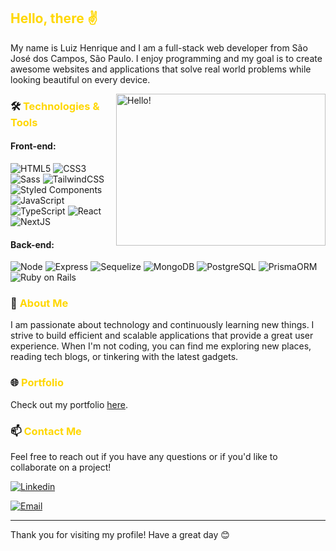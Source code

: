 ## <span style="color: #FFD700;">Hello, there ✌</span>

My name is Luiz Henrique and I am a full-stack web developer from São José dos Campos, São Paulo. I enjoy programming and my goal is to create awesome websites and applications that solve real world problems while looking beautiful on every device.

<a href="#">
<img src="https://media.giphy.com/media/fkZukR450RQ1qnGaq9/giphy.gif" title="hello" width="335" height="243" align="right" alt="Hello!">
</a>

### 🛠️ <span style="color: #FFD700;">Technologies & Tools</span>

#### Front-end:
![HTML5](https://img.shields.io/badge/-HTML5-232323?style=flat&labelColor=E34F26&logo=html5&logoColor=ffffff)
![CSS3](https://img.shields.io/badge/-CSS3-232323?style=flat&labelColor=1572B6&logo=css3&logoColor=ffffff)
![Sass](https://img.shields.io/badge/-Sass-232323?style=flat&labelColor=CC6699&logo=sass&logoColor=ffffff)
![TailwindCSS](https://img.shields.io/badge/-Tailwind-232323?style=flat&labelColor=06B6D4&logo=tailwindcss&logoColor=ffffff)
![Styled Components](https://img.shields.io/badge/-Styled_Components-232323?style=flat&labelColor=d825e8&logo=styledcomponents&logoColor=ffffff)
![JavaScript](https://img.shields.io/badge/-JavaScript-232323?style=flat&labelColor=000000&logo=javascript&logoColor=F7DF1E)
![TypeScript](https://img.shields.io/badge/-TypeScript-232323?style=flat&labelColor=000000&logo=typescript&logoColor=3178C6)
![React](https://img.shields.io/badge/-React-232323?style=flat&labelColor=61DAFB&logo=react&logoColor=000000)
![NextJS](https://img.shields.io/badge/-NextJS-232323?style=flat&labelColor=000000&logo=nextdotjs&logoColor=ffffff)

#### Back-end:
![Node](https://img.shields.io/badge/-Node-232323?style=flat&labelColor=000000&logo=nodedotjs&logoColor=339933)
![Express](https://img.shields.io/badge/-Express-232323?style=flat&labelColor=000000&logo=express&logoColor=ffffff)
![Sequelize](https://img.shields.io/badge/-Sequelize-232323?style=flat&labelColor=000000&logo=sequelize&logoColor=52B0E7)
![MongoDB](https://img.shields.io/badge/-MongoDB-232323?style=flat&labelColor=47A248&logo=mongodb&logoColor=ffffff)
![PostgreSQL](https://img.shields.io/badge/-PostgreSQL-232323?style=flat&labelColor=4169E1&logo=postgresql&logoColor=ffffff)
![PrismaORM](https://img.shields.io/badge/-Prisma-232323?style=flat&labelColor=5040b8&logo=prisma&logoColor=ffffff)
![Ruby on Rails](https://img.shields.io/badge/-Ruby_on_Rails-232323?style=flat&labelColor=CC0000&logo=rubyonrails&logoColor=ffffff)

### 🚀 <span style="color: #FFD700;">About Me</span>

I am passionate about technology and continuously learning new things. I strive to build efficient and scalable applications that provide a great user experience. When I'm not coding, you can find me exploring new places, reading tech blogs, or tinkering with the latest gadgets.

### 🌐 <span style="color: #FFD700;">Portfolio</span>

Check out my portfolio [here](https://luiz-henrique-dev.vercel.app/).


### 📫 <span style="color: #FFD700;">Contact Me</span>

Feel free to reach out if you have any questions or if you'd like to collaborate on a project!

<div>
<a href="https://www.linkedin.com/in/luiz-henrique-reis-barbosa/" target="_blank">
 <img align="center" src="https://img.shields.io/badge/LinkedIn-0077B5?style=for-the-badge&logo=linkedin&logoColor=white" alt="Linkedin"/>
</a>
</div>

<span></span>

<div>
<a href="mailto:LHcontato@outlook.com" target="_blank">
 <img align="center" src="https://img.shields.io/badge/Email-D14836?style=for-the-badge&logo=gmail&logoColor=white" alt="Email"/>
</a>
</div>

---

Thank you for visiting my profile! Have a great day 😊
